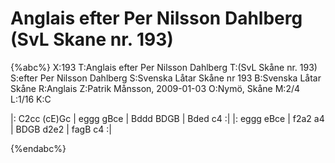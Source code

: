 # Anglais efter Per Nilsson Dahlberg (SvL Skane nr. 193)

{%abc%}
X:193
T:Anglais efter Per Nilsson Dahlberg
T:(SvL Skåne nr. 193)
S:efter Per Nilsson Dahlberg
S:Svenska Låtar Skåne nr 193
B:Svenska Låtar Skåne
R:Anglais
Z:Patrik Månsson, 2009-01-03
O:Nymö, Skåne
M:2/4
L:1/16
K:C

|: C2cc (cE)Gc | eggg gBce | Bddd BDGB | Bded c4 :|
|: eggg eBce | f2a2 a4 | BDGB d2e2 | fagB c4 :|


{%endabc%}
